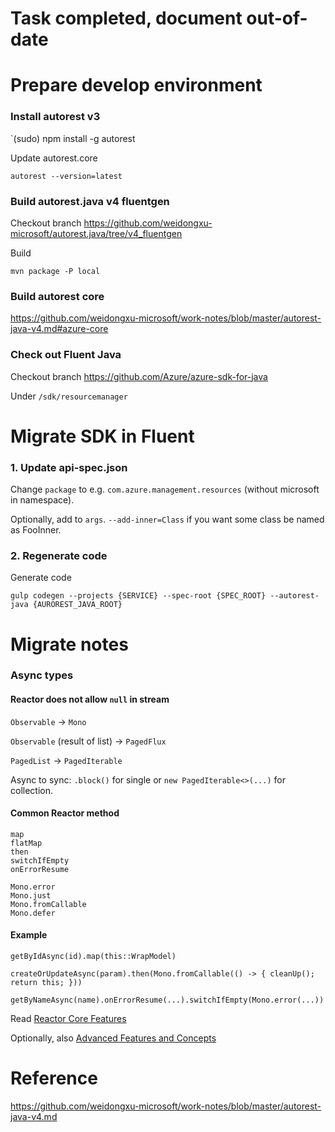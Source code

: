 # Task completed, document out-of-date

# Prepare develop environment

### Install autorest v3 

`(sudo) npm install -g autorest

Update autorest.core

`autorest --version=latest`

### Build autorest.java v4 fluentgen

Checkout branch https://github.com/weidongxu-microsoft/autorest.java/tree/v4_fluentgen

Build

`mvn package -P local`

### Build autorest core

https://github.com/weidongxu-microsoft/work-notes/blob/master/autorest-java-v4.md#azure-core

### Check out Fluent Java

Checkout branch https://github.com/Azure/azure-sdk-for-java

Under `/sdk/resourcemanager`

# Migrate SDK in Fluent

### 1. Update api-spec.json

Change `package` to e.g. `com.azure.management.resources` (without microsoft in namespace).

Optionally, add to `args`.
`--add-inner=Class` if you want some class be named as FooInner.

### 2. Regenerate code

Generate code

`gulp codegen --projects {SERVICE} --spec-root {SPEC_ROOT} --autorest-java {AUROREST_JAVA_ROOT}`

# Migrate notes

### Async types

#### Reactor does not allow `null` in stream

`Observable` -> `Mono`

`Observable` (result of list) -> `PagedFlux`

`PagedList` -> `PagedIterable`

Async to sync: `.block()` for single or `new PagedIterable<>(...)` for collection.

#### Common Reactor method

```
map
flatMap
then
switchIfEmpty
onErrorResume

Mono.error
Mono.just
Mono.fromCallable
Mono.defer
```

#### Example

```
getByIdAsync(id).map(this::WrapModel)

createOrUpdateAsync(param).then(Mono.fromCallable(() -> { cleanUp(); return this; }))

getByNameAsync(name).onErrorResume(...).switchIfEmpty(Mono.error(...))
```

Read [Reactor Core Features](https://projectreactor.io/docs/core/release/reference/#core-features)

Optionally, also [Advanced Features and Concepts](https://projectreactor.io/docs/core/release/reference/#advanced)

# Reference

https://github.com/weidongxu-microsoft/work-notes/blob/master/autorest-java-v4.md
